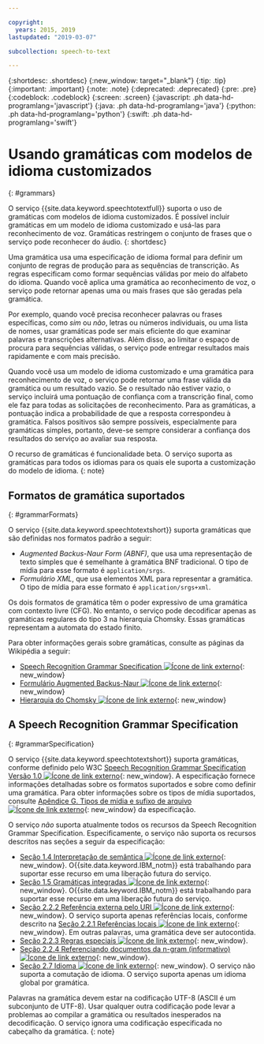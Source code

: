 ```yaml
---

copyright:
  years: 2015, 2019
lastupdated: "2019-03-07"

subcollection: speech-to-text

---
```


{:shortdesc: .shortdesc}
{:new_window: target="_blank"}
{:tip: .tip}
{:important: .important}
{:note: .note}
{:deprecated: .deprecated}
{:pre: .pre}
{:codeblock: .codeblock}
{:screen: .screen}
{:javascript: .ph data-hd-programlang='javascript'}
{:java: .ph data-hd-programlang='java'}
{:python: .ph data-hd-programlang='python'}
{:swift: .ph data-hd-programlang='swift'}

# Usando gramáticas com modelos de idioma customizados
{: #grammars}

O serviço {{site.data.keyword.speechtotextfull}} suporta o uso de gramáticas com modelos de idioma customizados. É possível incluir gramáticas em um modelo de idioma customizado e usá-las para reconhecimento de voz. Gramáticas restringem o conjunto de frases que o serviço pode reconhecer do áudio.
{: shortdesc}

Uma gramática usa uma especificação de idioma formal para definir um conjunto de regras de produção para as sequências de transcrição. As regras especificam como formar sequências válidas por meio do alfabeto do idioma. Quando você aplica uma gramática ao reconhecimento de voz, o serviço pode retornar apenas uma ou mais frases que são geradas pela gramática.

Por exemplo, quando você precisa reconhecer palavras ou frases específicas, como *sim* ou *não*, letras ou números individuais, ou uma lista de nomes, usar gramáticas pode ser mais eficiente do que examinar palavras e transcrições alternativas. Além disso, ao limitar o espaço de procura para sequências válidas, o serviço pode entregar resultados mais rapidamente e com mais precisão.

Quando você usa um modelo de idioma customizado e uma gramática para reconhecimento de voz, o serviço pode retornar uma frase válida da gramática ou um resultado vazio. Se o resultado não estiver vazio, o serviço incluirá uma pontuação de confiança com a transcrição final, como ele faz para todas as solicitações de reconhecimento. Para as gramáticas, a pontuação indica a probabilidade de que a resposta correspondeu à gramática. Falsos positivos são sempre possíveis, especialmente para gramáticas simples, portanto, deve-se sempre considerar a confiança dos resultados do serviço ao avaliar sua resposta.

O recurso de gramáticas é funcionalidade beta. O serviço suporta as gramáticas para todos os idiomas para os quais ele suporta a customização do modelo de idioma.
{: note}

## Formatos de gramática suportados
{: #grammarFormats}

O serviço {{site.data.keyword.speechtotextshort}} suporta gramáticas que são definidas nos formatos padrão a seguir:

-   *Augmented Backus-Naur Form (ABNF)*, que usa uma representação de texto simples que é semelhante à gramática BNF tradicional. O tipo de mídia para esse formato é `application/srgs`.
-   *Formulário XML*, que usa elementos XML para representar a gramática. O tipo de mídia para esse formato é `application/srgs+xml`.

Os dois formatos de gramática têm o poder expressivo de uma gramática com contexto livre (CFG). No entanto, o serviço pode decodificar apenas as gramáticas regulares do tipo 3 na hierarquia Chomsky. Essas gramáticas representam a automata do estado finito.

Para obter informações gerais sobre gramáticas, consulte as páginas da Wikipédia a seguir:

-   [Speech Recognition Grammar Specification ![Ícone de link externo](../../icons/launch-glyph.svg "Ícone de link externo")](https://en.wikipedia.org/wiki/Speech_Recognition_Grammar_Specification){: new_window}
-   [Formulário Augmented Backus-Naur ![Ícone de link externo](../../icons/launch-glyph.svg "Ícone de link externo")](https://en.wikipedia.org/wiki/Augmented_Backus%E2%80%93Naur_form){: new_window}
-   [Hierarquia do Chomsky ![Ícone de link externo](../../icons/launch-glyph.svg "Ícone de link externo")](https://en.wikipedia.org/wiki/Chomsky_hierarchy){: new_window}

## A Speech Recognition Grammar Specification
{: #grammarSpecification}

O serviço {{site.data.keyword.speechtotextshort}} suporta gramáticas, conforme definido pelo W3C [Speech Recognition Grammar Specification Versão 1.0 ![Ícone de link externo](../../icons/launch-glyph.svg "Ícone de link externo")](https://www.w3.org/TR/speech-grammar/){: new_window}. A especificação fornece informações detalhadas sobre os formatos suportados e sobre como definir uma gramática. Para obter informações sobre os tipos de mídia suportados, consulte [Apêndice G. Tipos de mídia e sufixo de arquivo ![Ícone de link externo](../../icons/launch-glyph.svg "Ícone de link externo")](https://www.w3.org/TR/speech-grammar/#AppG){: new_window} da especificação.

O serviço *não* suporta atualmente todos os recursos da Speech Recognition Grammar Specification. Especificamente, o serviço não suporta os recursos descritos nas seções a seguir da especificação:

-   [Seção 1.4 Interpretação de semântica ![Ícone de link externo](../../icons/launch-glyph.svg "Ícone de link externo")](https://www.w3.org/TR/speech-grammar/#S1.4){: new_window}. O{{site.data.keyword.IBM_notm}} está trabalhando para suportar esse recurso em uma liberação futura do serviço.
-   [Seção 1.5 Gramáticas integradas ![Ícone de link externo](../../icons/launch-glyph.svg "Ícone de link externo")](https://www.w3.org/TR/speech-grammar/#S1.5){: new_window}. O{{site.data.keyword.IBM_notm}} está trabalhando para suportar esse recurso em uma liberação futura do serviço.
-   [Seção 2.2.2 Referência externa pelo URI ![Ícone de link externo](../../icons/launch-glyph.svg "Ícone de link externo")](https://www.w3.org/TR/speech-grammar/#S2.2.2){: new_window}. O serviço suporta apenas referências locais, conforme descrito na [Seção 2.2.1 Referências locais ![Ícone de link externo](../../icons/launch-glyph.svg "Ícone de link externo")](https://www.w3.org/TR/speech-grammar/#S2.2.1){: new_window}. Em outras palavras, uma gramática deve ser autocontida.
-   [Seção 2.2.3 Regras especiais ![Ícone de link externo](../../icons/launch-glyph.svg "Ícone de link externo")](https://www.w3.org/TR/speech-grammar/#S2.2.3){: new_window}.
-   [Seção 2.2.4 Referenciando documentos da n-gram (informativo) ![Ícone de link externo](../../icons/launch-glyph.svg "Ícone de link externo")](https://www.w3.org/TR/speech-grammar/#S2.2.4){: new_window}.
-   [Seção 2.7 Idioma ![Ícone de link externo](../../icons/launch-glyph.svg "Ícone de link externo")](https://www.w3.org/TR/speech-grammar/#S2.7){: new_window}. O serviço não suporta a comutação de idioma. O serviço suporta apenas um idioma global por gramática.

Palavras na gramática devem estar na codificação UTF-8 (ASCII é um subconjunto de UTF-8). Usar qualquer outra codificação pode levar a problemas ao compilar a gramática ou resultados inesperados na decodificação. O serviço ignora uma codificação especificada no cabeçalho da gramática.
{: note}
